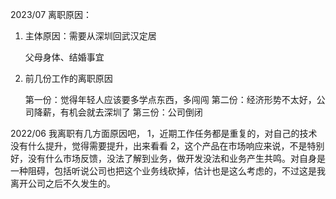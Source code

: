 2023/07
离职原因：

1. 主体原因：需要从深圳回武汉定居

    父母身体、结婚事宜

2. 前几份工作的离职原因

    第一份：觉得年轻人应该要多学点东西，多闯闯
    第二份：经济形势不太好，公司降薪，有机会就去深圳了
    第三份：公司倒闭



2022/06
我离职有几方面原因吧，
1，近期工作任务都是重复的，对自己的技术没有什么提升，觉得需要提升，出来看看
2，这个产品在市场响应来说，不是特别好，没有什么市场反馈，没法了解到业务，做开发没法和业务产生共鸣。对自身是一种阻碍，包括听说公司也把这个业务线砍掉，估计也是这么考虑的，不过这是我离开公司之后不久发生的。





